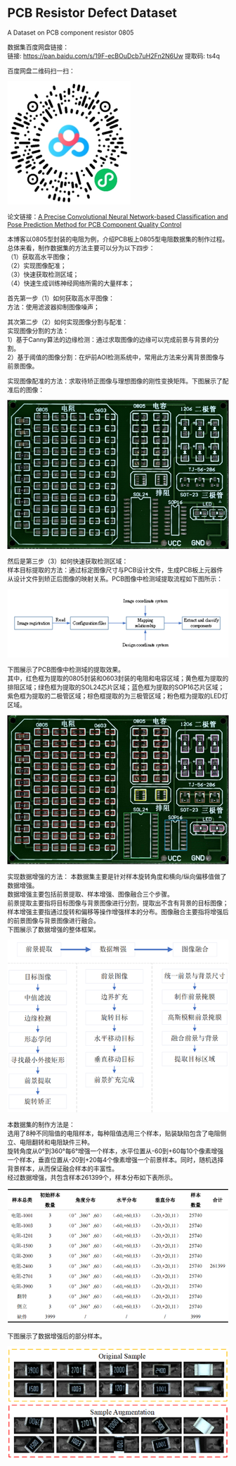 # PCB Resistor Defect Dataset  
A Dataset on PCB component resistor 0805  

数据集百度网盘链接：  
链接: https://pan.baidu.com/s/19F-ecBOuDcb7uH2Fn2N6Uw 提取码: ts4q  

百度网盘二维码扫一扫：  

![image](images/二维码.jpg)

论文链接：[A Precise Convolutional Neural Network-based Classification and Pose Prediction Method for PCB Component Quality Control](https://ieeexplore.ieee.org/document/9847518)

本博客以0805型封装的电阻为例，介绍PCB板上0805型电阻数据集的制作过程。总体来看，制作数据集的方法主要可以分为以下四步：  
（1）获取高水平图像；  
（2）实现图像配准；  
（3）快速获取检测区域；  
（4）快速生成训练神经网络所需的大量样本；  
  
  首先第一步（1）如何获取高水平图像：  
  方法：使用滤波器抑制图像噪声；  
  
  其次第二步（2）如何实现图像分割与配准：    
  实现图像分割的方法：  
  1）基于Canny算法的边缘检测：通过求取图像的边缘可以完成前景与背景的分割。  
  2）基于阈值的图像分割：在炉前AOI检测系统中，常用此方法来分离背景图像与前景图像。  
  
  实现图像配准的方法：求取待矫正图像与理想图像的刚性变换矩阵。下图展示了配准后的图像：  
  
  ![image](images/PCB配准后的图像.jpg)  
  
  然后是第三步（3）如何快速获取检测区域：  
  样本目标提取的方法：通过标定图像尺寸与PCB设计文件，生成PCB板上元器件从设计文件到矫正后图像的映射关系。PCB图像中检测域提取流程如下图所示：  
  
  ![image](images/PCB图像中检测域提取流程图.png)  
  
  下图展示了PCB图像中检测域的提取效果。  
  其中，红色框为提取的0805封装和0603封装的电阻和电容区域；黄色框为提取的排阻区域；绿色框为提取的SOL24芯片区域；蓝色框为提取的SOP16芯片区域；紫色框为提取的二极管区域；棕色框提取的为三极管区域；粉色框为提取的LED灯区域。  
  
  ![image](images/PCB图像检测域提取效果图.png)  
  
  实现数据增强的方法：
  本数据集主要是针对样本旋转角度和横向/纵向偏移值做了数据增强。  
  数据增强主要包括前景提取、样本增强、图像融合三个步骤。  
  前景提取主要指将目标图像与背景图像进行分割，提取出不含有背景的目标图像；样本增强主要指通过旋转和偏移等操作增强样本的分布。图像融合主要指将增强后的前景图像与背景图像进行融合。  
  下图展示了数据增强的整体框架。  
  
  ![image](images/数据增强整体框架.png)
  
  本数据集的制作方法是：  
  选用了8种不同阻值的电阻样本，每种阻值选用三个样本，贴装缺陷包含了电阻侧立、电阻翻转和电阻缺件三种。  
  旋转角度从0°到360°每6°增强一个样本，水平位置从-60到+60每10个像素增强一个样本，垂直位置从-20到+20每4个像素增强一个前景样本。同时，随机选择背景样本，从而保证融合样本的丰富性。  
  经过数据增强，共包含样本261399个，样本分布如下表所示。  
  
  ![image](images/数据增强后样本分布表.png)
  
  下图展示了数据增强后的部分样本。  
  
  ![image](images/数据增强后的部分样本.png)  
  
  

  
  
  
